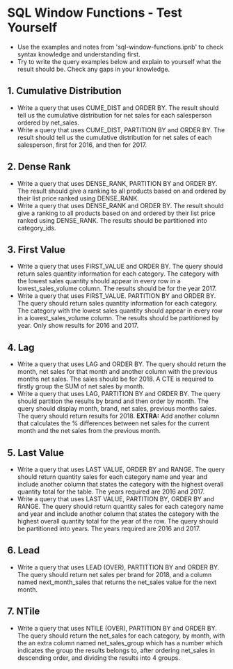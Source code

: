# SQL Window Functions - Test Yourself
- Use the examples and notes from 'sql-window-functions.ipnb' to check syntax knowledge and understanding first.
- Try to write the query examples below and explain to yourself what the result should be. Check any gaps in your knowledge.

## 1. Cumulative Distribution
- Write a query that uses CUME_DIST and ORDER BY. The result should tell us the cumulative distribution for net sales for each salesperson ordered by net_sales.
- Write a query that uses CUME_DIST, PARTITION BY and ORDER BY. The result should tell us the cumulative distribution for net sales of each salesperson, first for 2016, and then for 2017.

## 2. Dense Rank
- Write a query that uses DENSE_RANK, PARTITION BY and ORDER BY. The result should give a ranking to all products based on and ordered by their list price ranked using DENSE_RANK.
- Write a query that uses DENSE_RANK and ORDER BY. The result should give a ranking to all products based on and ordered by their list price ranked using DENSE_RANK. The results should be partitioned into category_ids.

## 3. First Value
- Write a query that uses FIRST_VALUE and ORDER BY. The query should return sales quantity information for each category. The category with the lowest sales quantity should appear in every row in a lowest_sales_volume column.  The results should be for the year 2017.
- Write a query that uses FIRST_VALUE. PARTITION BY and ORDER BY. The query should return sales quantity information for each category. The category with the lowest sales quantity should appear in every row in a lowest_sales_volume column.  The results should be partitioned by year. Only show results for 2016 and 2017.

## 4. Lag
- Write a query that uses LAG and ORDER BY. The query should return the month, net sales for that month and another column with the previous months net sales.  The sales should be for 2018.  A CTE is required to firstly group the SUM of net sales by month.
- Write a query that uses LAG, PARTITION BY and ORDER BY. The query should partition the results by brand and then order by month. The query should display month, brand, net sales, previous months sales. The query should return results for 2018.
**EXTRA:** Add another column that calculates the % differences between net sales for the current month and the net sales from the previous month.

## 5. Last Value
- Write a query that uses LAST VALUE, ORDER BY and RANGE. The query should return quantity sales for each category name and year and include another column that states the category with the highest overall quantity total for the table. The years required are 2016 and 2017.
- Write a query that uses LAST VALUE, PARTITION BY, ORDER BY and RANGE. The query should return quantity sales for each category name and year and include another column that states the category with the highest overall quantity total for the year of the row. The query should be partitioned into years.  The years required are 2016 and 2017.

## 6. Lead
- Write a query that uses LEAD (OVER), PARTITTION BY and ORDER BY. The query should return net sales per brand for 2018, and a column named next_month_sales that returns the net_sales value for the next month.

## 7. NTile
- Write a query that uses NTILE (OVER), PARTITION BY and ORDER BY. The query should return the net_sales for each category, by month, with the an extra column named net_sales_group which has a number which indicates the group the results belongs to, after ordering net_sales in descending order, and dividing the results into 4 groups.
